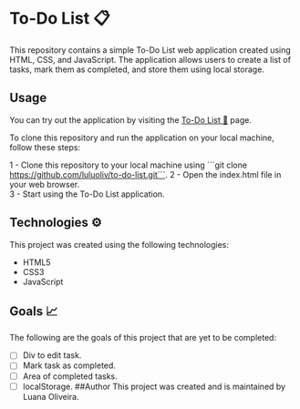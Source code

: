 # To-Do List 📋
This repository contains a simple To-Do List web application created using HTML, CSS, and JavaScript. The application allows users to create a list of tasks, mark them as completed, and store them using local storage.

## Usage
You can try out the application by visiting the [To-Do List 📌](https://luluoliv.github.io/to-do-list/) page.

To clone this repository and run the application on your local machine, follow these steps:

1 - Clone this repository to your local machine using ´´´git clone https://github.com/luluoliv/to-do-list.git´´´.
2 - Open the index.html file in your web browser. </br>
3 - Start using the To-Do List application.

## Technologies ⚙️
This project was created using the following technologies:

- HTML5
- CSS3
- JavaScript
## Goals 📈
The following are the goals of this project that are yet to be completed:

- [ ] Div to edit task.
- [ ] Mark task as completed.
- [ ] Area of completed tasks.
- [ ] localStorage.
##Author
This project was created and is maintained by Luana Oliveira.
